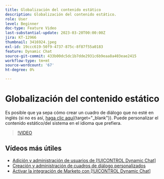 ```yaml
---
title: Globalización del contenido estático
description: Globalización del contenido estático.
role: User
level: Beginner
doc-type: Feature Video
last-substantial-update: 2023-03-20T00:00:00Z
jira: KT-12966
thumbnail: 3416924.jpeg
exl-id: 19ccc619-50f9-4737-875c-8f87f55a0183
feature: Dynamic Chat
source-git-commit: 433b00dc5dc1b7dde2931c6b9eaa8a403eae2415
workflow-type: tm+mt
source-wordcount: '67'
ht-degree: 0%

---
```


# Globalización del contenido estático

Es posible que ya sepa cómo crear un cuadro de diálogo que no esté en inglés (si no es así, [haga clic aquí](https://nation.marketo.com/t5/dynamic-chat-discussion/design-non-english-language-conversations-in-dynamic-chat/m-p/324317#M39){target="_blank"}). Puede personalizar el contenido estático/del sistema en el idioma que prefiera.

>[!VIDEO](https://video.tv.adobe.com/v/3416924/?quality=12&learn=on)

## Vídeos más útiles

* [Adición y administración de usuarios de [!UICONTROL Dynamic Chat]](user-management.md)
* [Creación y administración de cuadros de diálogo personalizados](dialogue-management.md)
* [Activar la integración de Marketo con [!UICONTROL Dynamic Chat]](marketo-integration.md)
